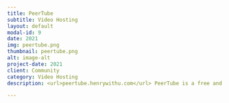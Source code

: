 ```yaml
---
title: PeerTube
subtitle: Video Hosting
layout: default
modal-id: 9
date: 2021
img: peertube.png
thumbnail: peertube.png
alt: image-alt
project-date: 2021
client: Community
category: Video Hosting
description: <url>peertube.henrywithu.com</url> PeerTube is a free and open-source, decentralized, federated video platform powered by ActivityPub and WebTorrent, that uses peer-to-peer technology to reduce load on individual servers when viewing videos.

---
```

